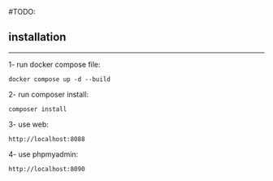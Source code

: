 #TODO:


## installation
________________

1- run docker compose file:

    docker compose up -d --build

2- run composer install:
    
    composer install

3- use web:

    http://localhost:8088

4- use phpmyadmin:

    http://localhost:8090
